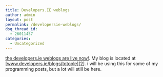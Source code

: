 ```yaml
---
title: Developers.IE weblogs
author: admin
layout: post
permalink: /developersie-weblogs/
dsq_thread_id:
  - 26011457
categories:
  - Uncategorized
---
```

[the developers.ie weblogs are live now!][1]. My blog is located at [www.developers.ie/blogs/totoole][2]. i will be using this for some of my programming posts, but a lot will still be here.

 [1]: http://www.developers.ie/blogs/
 [2]: http://www.developers.ie/blogs/totoole/
